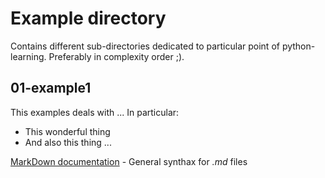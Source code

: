 # Example directory

Contains different sub-directories dedicated to particular point of python-learning.
Preferably in complexity order ;).

## 01-example1

This examples deals with ...
In particular:

* This wonderful thing
* And also this thing ...

[MarkDown documentation](https://docs.gitlab.com/ee/user/markdown.html) - General synthax for *.md* files

